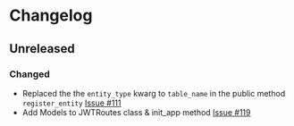 # Changelog

## Unreleased

### Changed

-   Replaced the the `entity_type` kwarg to `table_name` in the public method `register_entity` [Issue #111](https://github.com/joegasewicz/Flask-JWT-Router/issues/111)
-   Add Models to JWTRoutes class & init_app method [Issue #119](https://github.com/joegasewicz/Flask-JWT-Router/issues/119)